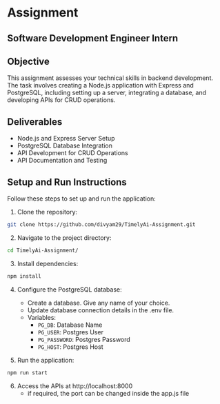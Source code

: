 # Assignment
## Software Development Engineer Intern

## Objective

This assignment assesses your technical skills in backend development. The task involves creating a Node.js application with Express and PostgreSQL, including setting up a server, integrating a database, and developing APIs for CRUD operations.

## Deliverables

-  Node.js and Express Server Setup
-  PostgreSQL Database Integration
-  API Development for CRUD Operations
-  API Documentation and Testing

## Setup and Run Instructions

Follow these steps to set up and run the application:

1. Clone the repository:
```bash
git clone https://github.com/divyam29/TimelyAi-Assignment.git
```
2. Navigate to the project directory:
```bash
cd TimelyAi-Assignment/
```
3. Install dependencies:
```bash
npm install
```
4. Configure the PostgreSQL database:
    - Create a database. Give any name of your choice.
    - Update database connection details in the .env file.
    - Variables:
        - `PG_DB`: Database Name
        - `PG_USER`: Postgres User
        - `PG_PASSWORD`: Postgres Password
        - `PG_HOST`: Postgres Host
      
5. Run the application:
```bash
npm run start
```
6. Access the APIs at http://localhost:8000
    - if required, the port can be changed inside the app.js file
